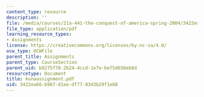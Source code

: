 ```yaml
---
content_type: resource
description: ''
file: /media/courses/21a-441-the-conquest-of-america-spring-2004/3422ea66b907d1eedf778343b29f1e68_kunaassignment.pdf
file_type: application/pdf
learning_resource_types:
- Assignments
license: https://creativecommons.org/licenses/by-nc-sa/4.0/
ocw_type: OCWFile
parent_title: Assignments
parent_type: CourseSection
parent_uid: b9275f70-2b24-4ccd-1e7e-be75d658eb8d
resourcetype: Document
title: kunaassignment.pdf
uid: 3422ea66-b907-d1ee-df77-8343b29f1e68
---
```

